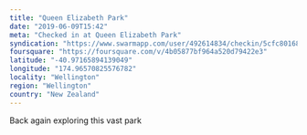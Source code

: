 ```yaml
---
title: "Queen Elizabeth Park"
date: "2019-06-09T15:42"
meta: "Checked in at Queen Elizabeth Park"
syndication: "https://www.swarmapp.com/user/492614834/checkin/5cfc80168f90d90023c858cc"
foursquare: "https://foursquare.com/v/4b05877bf964a520d79422e3"
latitude: "-40.97165894139049"
longitude: "174.96570825576782"
locality: "Wellington"
region: "Wellington"
country: "New Zealand"
---
```

Back again exploring this vast park
